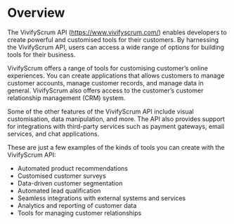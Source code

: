 # Overview

The VivifyScrum API (<https://www.vivifyscrum.com/>) enables developers to create powerful and customised tools for their customers. By harnessing the VivifyScrum API, users can access a wide range of options for building tools for their business.

VivifyScrum offers a range of tools for customising customer’s online experiences. You can create applications that allows customers to manage customer accounts, manage customer records, and manage data in general. VivifyScrum also offers access to the customer’s customer relationship management (CRM) system.

Some of the other features of the VivifyScrum API include visual customisation, data manipulation, and more. The API also provides support for integrations with third-party services such as payment gateways, email services, and chat applications.

These are just a few examples of the kinds of tools you can create with the VivifyScrum API:
- Automated product recommendations
- Customised customer surveys
- Data-driven customer segmentation
- Automated lead qualification
- Seamless integrations with external systems and services
- Analytics and reporting of customer data
- Tools for managing customer relationships
